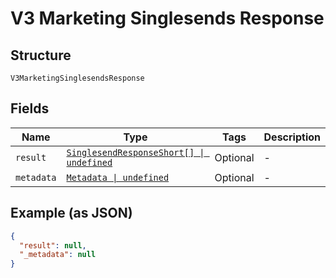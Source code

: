 
# V3 Marketing Singlesends Response

## Structure

`V3MarketingSinglesendsResponse`

## Fields

| Name | Type | Tags | Description |
|  --- | --- | --- | --- |
| `result` | [`SinglesendResponseShort[] \| undefined`](../../doc/models/singlesend-response-short.md) | Optional | - |
| `metadata` | [`Metadata \| undefined`](../../doc/models/metadata.md) | Optional | - |

## Example (as JSON)

```json
{
  "result": null,
  "_metadata": null
}
```

